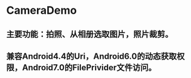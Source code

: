 # CameraDemo #
## 主要功能：拍照、从相册选取图片，照片裁剪。 ##
## 兼容Android4.4的Uri，Android6.0的动态获取权限，Android7.0的FilePrivider文件访问。 ##
